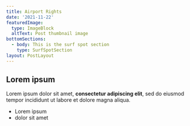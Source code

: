 ```yaml
---
title: Airport Rights
date: '2021-11-22'
featuredImage:
  type: ImageBlock
  altText: Post thumbnail image
bottomSections:
  - body: This is the surf spot section
    type: SurfSpotSection
layout: PostLayout
---
```

## Lorem ipsum

Lorem ipsum dolor sit amet, **consectetur adipiscing elit**, sed do eiusmod tempor incididunt ut labore et dolore magna aliqua.

- Lorem ipsum
- dolor sit amet